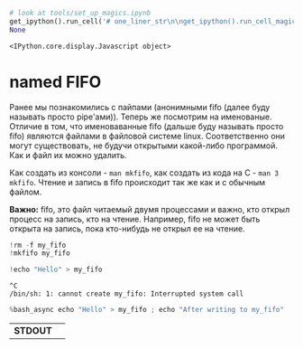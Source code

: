 ```python
# look at tools/set_up_magics.ipynb
get_ipython().run_cell('# one_liner_str\n\nget_ipython().run_cell_magic(\'javascript\', \'\', \'// setup cpp code highlighting\\nIPython.CodeCell.options_default.highlight_modes["text/x-c++src"] = {\\\'reg\\\':[/^%%cpp/]} ;\')\n\n# creating magics\nfrom IPython.core.magic import register_cell_magic, register_line_magic\nfrom IPython.display import display, Markdown, HTML\nimport argparse\nfrom subprocess import Popen, PIPE\nimport random\nimport sys\nimport os\nimport shutil\nimport shlex\n\n@register_cell_magic\ndef save_file(args_str, cell, line_comment_start="#"):\n    parser = argparse.ArgumentParser()\n    parser.add_argument("fname")\n    parser.add_argument("--ejudge-style", action="store_true")\n    args = parser.parse_args(args_str.split())\n    \n    cell = cell if cell[-1] == \'\\n\' or args.no_eof_newline else cell + "\\n"\n    cmds = []\n    with open(args.fname, "w") as f:\n        f.write(line_comment_start + " %%cpp " + args_str + "\\n")\n        for line in cell.split("\\n"):\n            line_to_write = (line if not args.ejudge_style else line.rstrip()) + "\\n"\n            if line.startswith("%"):\n                run_prefix = "%run "\n                assert line.startswith(run_prefix)\n                cmds.append(line[len(run_prefix):].strip())\n                f.write(line_comment_start + " " + line_to_write)\n            else:\n                f.write(line_to_write)\n        f.write("" if not args.ejudge_style else line_comment_start + r" line without \\n")\n    for cmd in cmds:\n        display(Markdown("Run: `%s`" % cmd))\n        get_ipython().system(cmd)\n\n@register_cell_magic\ndef cpp(fname, cell):\n    save_file(fname, cell, "//")\n\n@register_cell_magic\ndef asm(fname, cell):\n    save_file(fname, cell, "//")\n    \n@register_cell_magic\ndef makefile(fname, cell):\n    assert not fname\n    save_file("makefile", cell.replace(" " * 4, "\\t"))\n        \n@register_line_magic\ndef p(line):\n    try:\n        expr, comment = line.split(" #")\n        display(Markdown("`{} = {}`  # {}".format(expr.strip(), eval(expr), comment.strip())))\n    except:\n        display(Markdown("{} = {}".format(line, eval(line))))\n        \ndef show_file(file, clear_at_begin=True, return_html_string=False):\n    if clear_at_begin:\n        get_ipython().system("truncate --size 0 " + file)\n    obj = file.replace(\'.\', \'_\').replace(\'/\', \'_\') + "_obj"\n    html_string = \'\'\'\n        <script type=text/javascript>\n        var entrance___OBJ__ = 0;\n        function refresh__OBJ__()\n        {\n            entrance___OBJ__ -= 1;\n            var elem = document.getElementById("__OBJ__");\n            if (elem) {\n                var xmlhttp=new XMLHttpRequest();\n                xmlhttp.onreadystatechange=function()\n                {\n                    var elem = document.getElementById("__OBJ__");\n                    //console.log(!!elem, xmlhttp.readyState, xmlhttp.status, entrance___OBJ__);\n                    if (elem && xmlhttp.readyState==4 && xmlhttp.status==200)\n                    {\n                        elem.innerText = xmlhttp.responseText;\n                        if (!entrance___OBJ__) {\n                            entrance___OBJ__ += 1;\n                            // console.log("req");\n                            window.setTimeout("refresh__OBJ__()", 300); \n                        }\n                        return xmlhttp.responseText;\n                    } \n                }\n                xmlhttp.open("GET", "__FILE__", true);\n                xmlhttp.send();     \n            }\n        }\n        \n        if (!entrance___OBJ__) {\n            entrance___OBJ__ += 1;\n            refresh__OBJ__(); \n        }\n        \n        </script>\n        \n        <font color="white"> <tt>\n        <p id="__OBJ__" style="font-size: 16px; border:3px #333333 solid; background: #333333; border-radius: 10px; padding: 10px;  "></p>\n        </tt> </font>\n        \'\'\'.replace("__OBJ__", obj).replace("__FILE__", file)\n    if return_html_string:\n        return html_string\n    display(HTML(html_string))\n    \nBASH_POPEN_TMP_DIR = "./bash_popen_tmp"\n    \ndef bash_popen_terminate_all():\n    for p in globals().get("bash_popen_list", []):\n        print("Terminate pid=" + str(p.pid), file=sys.stderr)\n        p.terminate()\n    globals()["bash_popen_list"] = []\n    if os.path.exists(BASH_POPEN_TMP_DIR):\n        shutil.rmtree(BASH_POPEN_TMP_DIR)\n\nbash_popen_terminate_all()  \n\ndef bash_popen(cmd):\n    if not os.path.exists(BASH_POPEN_TMP_DIR):\n        os.mkdir(BASH_POPEN_TMP_DIR)\n    h = os.path.join(BASH_POPEN_TMP_DIR, str(random.randint(0, 1e18)))\n    stdout_file = h + ".out.html"\n    stderr_file = h + ".err.html"\n    run_log_file = h + ".fin.html"\n    \n    stdout = open(stdout_file, "wb")\n    stdout = open(stderr_file, "wb")\n    \n    html = """\n    <table width="100%">\n    <colgroup>\n       <col span="1" style="width: 70px;">\n       <col span="1">\n    </colgroup>    \n    <tbody>\n      <tr> <td><b>STDOUT</b></td> <td> {stdout} </td> </tr>\n      <tr> <td><b>STDERR</b></td> <td> {stderr} </td> </tr>\n      <tr> <td><b>RUN LOG</b></td> <td> {run_log} </td> </tr>\n    </tbody>\n    </table>\n    """.format(\n        stdout=show_file(stdout_file, return_html_string=True),\n        stderr=show_file(stderr_file, return_html_string=True),\n        run_log=show_file(run_log_file, return_html_string=True),\n    )\n    \n    cmd = """\n        bash -c {cmd} &\n        pid=$!\n        echo "Process started! pid=${{pid}}" > {run_log_file}\n        wait ${{pid}}\n        echo "Process finished! exit_code=$?" >> {run_log_file}\n    """.format(cmd=shlex.quote(cmd), run_log_file=run_log_file)\n    # print(cmd)\n    display(HTML(html))\n    \n    p = Popen(["bash", "-c", cmd], stdin=PIPE, stdout=stdout, stderr=stdout)\n    \n    bash_popen_list.append(p)\n    return p\n\n\n@register_line_magic\ndef bash_async(line):\n    bash_popen(line)\n    \ndef make_oneliner():\n    return \'# look at tools/set_up_magics.ipynb\\nget_ipython().run_cell(%s)\\nNone\' % repr(one_liner_str)\n')
None
```


    <IPython.core.display.Javascript object>


# named FIFO

Ранее мы познакомились с пайпами (анонимными fifo (далее буду называть просто pipe'ами)). Теперь же посмотрим на именованые.
Отличие в том, что именоваванные fifo (дальше буду называть просто fifo) являются файлами в файловой системе linux. Соответственно они могут существовать, не будучи открытыми какой-либо программой. Как и файл их можно удалить.

Как создать из консоли - `man mkfifo`, как создать из кода на C - `man 3 mkfifo`. Чтение и запись в fifo происходит так же как и с обычным файлом.

**Важно:** fifo, это файл читаемый двумя процессами и важно, кто открыл процесс на запись, кто на чтение. Например, fifo не может быть открыта на запись, пока кто-нибудь не открыл ее на чтение.


```python
!rm -f my_fifo
!mkfifo my_fifo
```


```python
!echo "Hello" > my_fifo
```

    ^C
    /bin/sh: 1: cannot create my_fifo: Interrupted system call



```python
%bash_async echo "Hello" > my_fifo ; echo "After writing to my_fifo"
```



<table width="100%">
<colgroup>
   <col span="1" style="width: 70px;">
   <col span="1">
</colgroup>    
<tbody>
  <tr> <td><b>STDOUT</b></td> <td> 
    <script type=text/javascript>
    var entrance___bash_popen_tmp_841531200595707846_out_html_obj = 0;
    function refresh__bash_popen_tmp_841531200595707846_out_html_obj()
    {
        entrance___bash_popen_tmp_841531200595707846_out_html_obj -= 1;
        var elem = document.getElementById("__bash_popen_tmp_841531200595707846_out_html_obj");
        if (elem) {
            var xmlhttp=new XMLHttpRequest();
            xmlhttp.onreadystatechange=function()
            {
                var elem = document.getElementById("__bash_popen_tmp_841531200595707846_out_html_obj");
                //console.log(!!elem, xmlhttp.readyState, xmlhttp.status, entrance___bash_popen_tmp_841531200595707846_out_html_obj);
                if (elem && xmlhttp.readyState==4 && xmlhttp.status==200)
                {
                    elem.innerText = xmlhttp.responseText;
                    if (!entrance___bash_popen_tmp_841531200595707846_out_html_obj) {
                        entrance___bash_popen_tmp_841531200595707846_out_html_obj += 1;
                        // console.log("req");
                        window.setTimeout("refresh__bash_popen_tmp_841531200595707846_out_html_obj()", 300); 
                    }
                    return xmlhttp.responseText;
                } 
            }
            xmlhttp.open("GET", "./bash_popen_tmp/841531200595707846.out.html", true);
            xmlhttp.send();     
        }
    }

    if (!entrance___bash_popen_tmp_841531200595707846_out_html_obj) {
        entrance___bash_popen_tmp_841531200595707846_out_html_obj += 1;
        refresh__bash_popen_tmp_841531200595707846_out_html_obj(); 
    }

    </script>

    <font color="white"> <tt>
    <p id="__bash_popen_tmp_841531200595707846_out_html_obj" style="font-size: 16px; border:3px #333333 solid; background: #333333; border-radius: 10px; padding: 10px;  "></p>
    </tt> </font>
     </td> </tr>
  <tr> <td><b>STDERR</b></td> <td> 
    <script type=text/javascript>
    var entrance___bash_popen_tmp_841531200595707846_err_html_obj = 0;
    function refresh__bash_popen_tmp_841531200595707846_err_html_obj()
    {
        entrance___bash_popen_tmp_841531200595707846_err_html_obj -= 1;
        var elem = document.getElementById("__bash_popen_tmp_841531200595707846_err_html_obj");
        if (elem) {
            var xmlhttp=new XMLHttpRequest();
            xmlhttp.onreadystatechange=function()
            {
                var elem = document.getElementById("__bash_popen_tmp_841531200595707846_err_html_obj");
                //console.log(!!elem, xmlhttp.readyState, xmlhttp.status, entrance___bash_popen_tmp_841531200595707846_err_html_obj);
                if (elem && xmlhttp.readyState==4 && xmlhttp.status==200)
                {
                    elem.innerText = xmlhttp.responseText;
                    if (!entrance___bash_popen_tmp_841531200595707846_err_html_obj) {
                        entrance___bash_popen_tmp_841531200595707846_err_html_obj += 1;
                        // console.log("req");
                        window.setTimeout("refresh__bash_popen_tmp_841531200595707846_err_html_obj()", 300); 
                    }
                    return xmlhttp.responseText;
                } 
            }
            xmlhttp.open("GET", "./bash_popen_tmp/841531200595707846.err.html", true);
            xmlhttp.send();     
        }
    }

    if (!entrance___bash_popen_tmp_841531200595707846_err_html_obj) {
        entrance___bash_popen_tmp_841531200595707846_err_html_obj += 1;
        refresh__bash_popen_tmp_841531200595707846_err_html_obj(); 
    }

    </script>

    <font color="white"> <tt>
    <p id="__bash_popen_tmp_841531200595707846_err_html_obj" style="font-size: 16px; border:3px #333333 solid; background: #333333; border-radius: 10px; padding: 10px;  "></p>
    </tt> </font>
     </td> </tr>
  <tr> <td><b>RUN LOG</b></td> <td> 
    <script type=text/javascript>
    var entrance___bash_popen_tmp_841531200595707846_fin_html_obj = 0;
    function refresh__bash_popen_tmp_841531200595707846_fin_html_obj()
    {
        entrance___bash_popen_tmp_841531200595707846_fin_html_obj -= 1;
        var elem = document.getElementById("__bash_popen_tmp_841531200595707846_fin_html_obj");
        if (elem) {
            var xmlhttp=new XMLHttpRequest();
            xmlhttp.onreadystatechange=function()
            {
                var elem = document.getElementById("__bash_popen_tmp_841531200595707846_fin_html_obj");
                //console.log(!!elem, xmlhttp.readyState, xmlhttp.status, entrance___bash_popen_tmp_841531200595707846_fin_html_obj);
                if (elem && xmlhttp.readyState==4 && xmlhttp.status==200)
                {
                    elem.innerText = xmlhttp.responseText;
                    if (!entrance___bash_popen_tmp_841531200595707846_fin_html_obj) {
                        entrance___bash_popen_tmp_841531200595707846_fin_html_obj += 1;
                        // console.log("req");
                        window.setTimeout("refresh__bash_popen_tmp_841531200595707846_fin_html_obj()", 300); 
                    }
                    return xmlhttp.responseText;
                } 
            }
            xmlhttp.open("GET", "./bash_popen_tmp/841531200595707846.fin.html", true);
            xmlhttp.send();     
        }
    }

    if (!entrance___bash_popen_tmp_841531200595707846_fin_html_obj) {
        entrance___bash_popen_tmp_841531200595707846_fin_html_obj += 1;
        refresh__bash_popen_tmp_841531200595707846_fin_html_obj(); 
    }

    </script>

    <font color="white"> <tt>
    <p id="__bash_popen_tmp_841531200595707846_fin_html_obj" style="font-size: 16px; border:3px #333333 solid; background: #333333; border-radius: 10px; padding: 10px;  "></p>
    </tt> </font>
     </td> </tr>
</tbody>
</table>




```python
!cat my_fifo
```

    Hello


# Теперь на С
Обратите внимание, что fifo не может открыться на запись, пока ее не начнут читать.


```python
%%cpp write_fifo.cpp
%run gcc write_fifo.cpp -o write_fifo.exe

#include <stdio.h>
#include <stdlib.h>
#include <unistd.h>
#include <assert.h>
#include <sys/wait.h>
#include <fcntl.h>

int main() {
    fprintf(stderr, "Started\n"); fflush(stderr);
    int fd = open("my_fifo", O_WRONLY);
    assert(fd >= 0);
    fprintf(stderr, "Opened\n"); fflush(stderr);
    const char str[] = "Hello from C!\n";
    assert(write(fd, str, sizeof(str)) == sizeof(str));
    fprintf(stderr, "Written\n"); fflush(stderr);
    assert(close(fd) == 0);
    fprintf(stderr, "Closed\n"); fflush(stderr);
    return 0;
}
```


Run: `gcc write_fifo.cpp -o write_fifo.exe`



```python
%bash_async ./write_fifo.exe
```



<table width="100%">
<colgroup>
   <col span="1" style="width: 70px;">
   <col span="1">
</colgroup>    
<tbody>
  <tr> <td><b>STDOUT</b></td> <td> 
    <script type=text/javascript>
    var entrance___bash_popen_tmp_82959761933755356_out_html_obj = 0;
    function refresh__bash_popen_tmp_82959761933755356_out_html_obj()
    {
        entrance___bash_popen_tmp_82959761933755356_out_html_obj -= 1;
        var elem = document.getElementById("__bash_popen_tmp_82959761933755356_out_html_obj");
        if (elem) {
            var xmlhttp=new XMLHttpRequest();
            xmlhttp.onreadystatechange=function()
            {
                var elem = document.getElementById("__bash_popen_tmp_82959761933755356_out_html_obj");
                //console.log(!!elem, xmlhttp.readyState, xmlhttp.status, entrance___bash_popen_tmp_82959761933755356_out_html_obj);
                if (elem && xmlhttp.readyState==4 && xmlhttp.status==200)
                {
                    elem.innerText = xmlhttp.responseText;
                    if (!entrance___bash_popen_tmp_82959761933755356_out_html_obj) {
                        entrance___bash_popen_tmp_82959761933755356_out_html_obj += 1;
                        // console.log("req");
                        window.setTimeout("refresh__bash_popen_tmp_82959761933755356_out_html_obj()", 300); 
                    }
                    return xmlhttp.responseText;
                } 
            }
            xmlhttp.open("GET", "./bash_popen_tmp/82959761933755356.out.html", true);
            xmlhttp.send();     
        }
    }

    if (!entrance___bash_popen_tmp_82959761933755356_out_html_obj) {
        entrance___bash_popen_tmp_82959761933755356_out_html_obj += 1;
        refresh__bash_popen_tmp_82959761933755356_out_html_obj(); 
    }

    </script>

    <font color="white"> <tt>
    <p id="__bash_popen_tmp_82959761933755356_out_html_obj" style="font-size: 16px; border:3px #333333 solid; background: #333333; border-radius: 10px; padding: 10px;  "></p>
    </tt> </font>
     </td> </tr>
  <tr> <td><b>STDERR</b></td> <td> 
    <script type=text/javascript>
    var entrance___bash_popen_tmp_82959761933755356_err_html_obj = 0;
    function refresh__bash_popen_tmp_82959761933755356_err_html_obj()
    {
        entrance___bash_popen_tmp_82959761933755356_err_html_obj -= 1;
        var elem = document.getElementById("__bash_popen_tmp_82959761933755356_err_html_obj");
        if (elem) {
            var xmlhttp=new XMLHttpRequest();
            xmlhttp.onreadystatechange=function()
            {
                var elem = document.getElementById("__bash_popen_tmp_82959761933755356_err_html_obj");
                //console.log(!!elem, xmlhttp.readyState, xmlhttp.status, entrance___bash_popen_tmp_82959761933755356_err_html_obj);
                if (elem && xmlhttp.readyState==4 && xmlhttp.status==200)
                {
                    elem.innerText = xmlhttp.responseText;
                    if (!entrance___bash_popen_tmp_82959761933755356_err_html_obj) {
                        entrance___bash_popen_tmp_82959761933755356_err_html_obj += 1;
                        // console.log("req");
                        window.setTimeout("refresh__bash_popen_tmp_82959761933755356_err_html_obj()", 300); 
                    }
                    return xmlhttp.responseText;
                } 
            }
            xmlhttp.open("GET", "./bash_popen_tmp/82959761933755356.err.html", true);
            xmlhttp.send();     
        }
    }

    if (!entrance___bash_popen_tmp_82959761933755356_err_html_obj) {
        entrance___bash_popen_tmp_82959761933755356_err_html_obj += 1;
        refresh__bash_popen_tmp_82959761933755356_err_html_obj(); 
    }

    </script>

    <font color="white"> <tt>
    <p id="__bash_popen_tmp_82959761933755356_err_html_obj" style="font-size: 16px; border:3px #333333 solid; background: #333333; border-radius: 10px; padding: 10px;  "></p>
    </tt> </font>
     </td> </tr>
  <tr> <td><b>RUN LOG</b></td> <td> 
    <script type=text/javascript>
    var entrance___bash_popen_tmp_82959761933755356_fin_html_obj = 0;
    function refresh__bash_popen_tmp_82959761933755356_fin_html_obj()
    {
        entrance___bash_popen_tmp_82959761933755356_fin_html_obj -= 1;
        var elem = document.getElementById("__bash_popen_tmp_82959761933755356_fin_html_obj");
        if (elem) {
            var xmlhttp=new XMLHttpRequest();
            xmlhttp.onreadystatechange=function()
            {
                var elem = document.getElementById("__bash_popen_tmp_82959761933755356_fin_html_obj");
                //console.log(!!elem, xmlhttp.readyState, xmlhttp.status, entrance___bash_popen_tmp_82959761933755356_fin_html_obj);
                if (elem && xmlhttp.readyState==4 && xmlhttp.status==200)
                {
                    elem.innerText = xmlhttp.responseText;
                    if (!entrance___bash_popen_tmp_82959761933755356_fin_html_obj) {
                        entrance___bash_popen_tmp_82959761933755356_fin_html_obj += 1;
                        // console.log("req");
                        window.setTimeout("refresh__bash_popen_tmp_82959761933755356_fin_html_obj()", 300); 
                    }
                    return xmlhttp.responseText;
                } 
            }
            xmlhttp.open("GET", "./bash_popen_tmp/82959761933755356.fin.html", true);
            xmlhttp.send();     
        }
    }

    if (!entrance___bash_popen_tmp_82959761933755356_fin_html_obj) {
        entrance___bash_popen_tmp_82959761933755356_fin_html_obj += 1;
        refresh__bash_popen_tmp_82959761933755356_fin_html_obj(); 
    }

    </script>

    <font color="white"> <tt>
    <p id="__bash_popen_tmp_82959761933755356_fin_html_obj" style="font-size: 16px; border:3px #333333 solid; background: #333333; border-radius: 10px; padding: 10px;  "></p>
    </tt> </font>
     </td> </tr>
</tbody>
</table>




```python
!cat my_fifo
```

    Hello from C!
    

# Директория /proc/<pid\>/*

Интересная штука директория `/proc` это виртулаьная файловая система в которой можно получать сведения о процессах, читая из из файлов. (Это не обычные файлы на диске, а скорее некоторое view на сведения о процессах из ядра системы).

Что есть в proc: http://man7.org/linux/man-pages/man5/proc.5.html

Имеющая отношение к делу статья на хабре: https://habr.com/ru/post/209446/

Посмотрим, что можно узнать о запущенном процессе:


```python
# запустим процесс в фоне
%bash_async echo "Hello" > my_fifo 
```



<table width="100%">
<colgroup>
   <col span="1" style="width: 70px;">
   <col span="1">
</colgroup>    
<tbody>
  <tr> <td><b>STDOUT</b></td> <td> 
    <script type=text/javascript>
    var entrance___bash_popen_tmp_572005684422340190_out_html_obj = 0;
    function refresh__bash_popen_tmp_572005684422340190_out_html_obj()
    {
        entrance___bash_popen_tmp_572005684422340190_out_html_obj -= 1;
        var elem = document.getElementById("__bash_popen_tmp_572005684422340190_out_html_obj");
        if (elem) {
            var xmlhttp=new XMLHttpRequest();
            xmlhttp.onreadystatechange=function()
            {
                var elem = document.getElementById("__bash_popen_tmp_572005684422340190_out_html_obj");
                //console.log(!!elem, xmlhttp.readyState, xmlhttp.status, entrance___bash_popen_tmp_572005684422340190_out_html_obj);
                if (elem && xmlhttp.readyState==4 && xmlhttp.status==200)
                {
                    elem.innerText = xmlhttp.responseText;
                    if (!entrance___bash_popen_tmp_572005684422340190_out_html_obj) {
                        entrance___bash_popen_tmp_572005684422340190_out_html_obj += 1;
                        // console.log("req");
                        window.setTimeout("refresh__bash_popen_tmp_572005684422340190_out_html_obj()", 300); 
                    }
                    return xmlhttp.responseText;
                } 
            }
            xmlhttp.open("GET", "./bash_popen_tmp/572005684422340190.out.html", true);
            xmlhttp.send();     
        }
    }

    if (!entrance___bash_popen_tmp_572005684422340190_out_html_obj) {
        entrance___bash_popen_tmp_572005684422340190_out_html_obj += 1;
        refresh__bash_popen_tmp_572005684422340190_out_html_obj(); 
    }

    </script>

    <font color="white"> <tt>
    <p id="__bash_popen_tmp_572005684422340190_out_html_obj" style="font-size: 16px; border:3px #333333 solid; background: #333333; border-radius: 10px; padding: 10px;  "></p>
    </tt> </font>
     </td> </tr>
  <tr> <td><b>STDERR</b></td> <td> 
    <script type=text/javascript>
    var entrance___bash_popen_tmp_572005684422340190_err_html_obj = 0;
    function refresh__bash_popen_tmp_572005684422340190_err_html_obj()
    {
        entrance___bash_popen_tmp_572005684422340190_err_html_obj -= 1;
        var elem = document.getElementById("__bash_popen_tmp_572005684422340190_err_html_obj");
        if (elem) {
            var xmlhttp=new XMLHttpRequest();
            xmlhttp.onreadystatechange=function()
            {
                var elem = document.getElementById("__bash_popen_tmp_572005684422340190_err_html_obj");
                //console.log(!!elem, xmlhttp.readyState, xmlhttp.status, entrance___bash_popen_tmp_572005684422340190_err_html_obj);
                if (elem && xmlhttp.readyState==4 && xmlhttp.status==200)
                {
                    elem.innerText = xmlhttp.responseText;
                    if (!entrance___bash_popen_tmp_572005684422340190_err_html_obj) {
                        entrance___bash_popen_tmp_572005684422340190_err_html_obj += 1;
                        // console.log("req");
                        window.setTimeout("refresh__bash_popen_tmp_572005684422340190_err_html_obj()", 300); 
                    }
                    return xmlhttp.responseText;
                } 
            }
            xmlhttp.open("GET", "./bash_popen_tmp/572005684422340190.err.html", true);
            xmlhttp.send();     
        }
    }

    if (!entrance___bash_popen_tmp_572005684422340190_err_html_obj) {
        entrance___bash_popen_tmp_572005684422340190_err_html_obj += 1;
        refresh__bash_popen_tmp_572005684422340190_err_html_obj(); 
    }

    </script>

    <font color="white"> <tt>
    <p id="__bash_popen_tmp_572005684422340190_err_html_obj" style="font-size: 16px; border:3px #333333 solid; background: #333333; border-radius: 10px; padding: 10px;  "></p>
    </tt> </font>
     </td> </tr>
  <tr> <td><b>RUN LOG</b></td> <td> 
    <script type=text/javascript>
    var entrance___bash_popen_tmp_572005684422340190_fin_html_obj = 0;
    function refresh__bash_popen_tmp_572005684422340190_fin_html_obj()
    {
        entrance___bash_popen_tmp_572005684422340190_fin_html_obj -= 1;
        var elem = document.getElementById("__bash_popen_tmp_572005684422340190_fin_html_obj");
        if (elem) {
            var xmlhttp=new XMLHttpRequest();
            xmlhttp.onreadystatechange=function()
            {
                var elem = document.getElementById("__bash_popen_tmp_572005684422340190_fin_html_obj");
                //console.log(!!elem, xmlhttp.readyState, xmlhttp.status, entrance___bash_popen_tmp_572005684422340190_fin_html_obj);
                if (elem && xmlhttp.readyState==4 && xmlhttp.status==200)
                {
                    elem.innerText = xmlhttp.responseText;
                    if (!entrance___bash_popen_tmp_572005684422340190_fin_html_obj) {
                        entrance___bash_popen_tmp_572005684422340190_fin_html_obj += 1;
                        // console.log("req");
                        window.setTimeout("refresh__bash_popen_tmp_572005684422340190_fin_html_obj()", 300); 
                    }
                    return xmlhttp.responseText;
                } 
            }
            xmlhttp.open("GET", "./bash_popen_tmp/572005684422340190.fin.html", true);
            xmlhttp.send();     
        }
    }

    if (!entrance___bash_popen_tmp_572005684422340190_fin_html_obj) {
        entrance___bash_popen_tmp_572005684422340190_fin_html_obj += 1;
        refresh__bash_popen_tmp_572005684422340190_fin_html_obj(); 
    }

    </script>

    <font color="white"> <tt>
    <p id="__bash_popen_tmp_572005684422340190_fin_html_obj" style="font-size: 16px; border:3px #333333 solid; background: #333333; border-radius: 10px; padding: 10px;  "></p>
    </tt> </font>
     </td> </tr>
</tbody>
</table>




```python
!ps aux | grep Hello
```

    pechatn+  2518  0.0  0.1  19600  3120 ?        S    21:17   0:00 bash -c echo 'Process started!' > tmp/515226009711462029.fin.html; echo "Hello" > my_fifo ; echo "After writing to my_fifo" ; echo "Process finished! code=$?" >> tmp/515226009711462029.fin.html
    pechatn+  2726  0.0  0.1  19596  3224 ?        S    21:32   0:00 bash -c echo "Hello" > my_fifo ; echo "After writing to my_fifo"
    pechatn+  2799  0.0  0.1  19596  3200 ?        S    21:37   0:00 bash -c echo "Hello" > my_fifo ; echo "After writing to my_fifo"
    pechatn+  2836  0.0  0.1  19596  3236 ?        S    21:40   0:00 bash -c echo "Hello" > my_fifo ; echo "After writing to my_fifo"
    pechatn+  2927  0.0  0.1  19596  3164 ?        S    21:43   0:00 bash -c echo "Hello" > my_fifo ; echo "After writing to my_fifo"
    pechatn+  2998  0.0  0.1  19596  3156 ?        S    21:45   0:00 bash -c echo "Hello" > my_fifo ; echo "After writing to my_fifo"
    pechatn+  3012  0.0  0.1  19596  3204 ?        S    21:45   0:00 bash -c echo "Hello" > my_fifo ; echo "After writing to my_fifo"
    pechatn+  3028  0.0  0.1  19596  3120 ?        S    21:46   0:00 bash -c echo "Hello" > my_fifo ; echo "After writing to my_fifo"
    pechatn+  3122  0.0  0.1  19596  3148 ?        S    21:49   0:00 bash -c echo "Hello" > my_fifo ; echo "After writing to my_fifo"
    pechatn+  3285  0.0  0.1  19596  3236 ?        S    21:56   0:00 bash -c echo "Hello" > my_fifo ; echo "After writing to my_fifo"
    pechatn+  3318  0.0  0.1  19596  3196 ?        S    22:00   0:00 bash -c echo "Hello" > my_fifo ; echo "After writing to my_fifo"
    pechatn+  3377  0.0  0.1  19596  3204 ?        S    22:01   0:00 bash -c echo "Hello" > my_fifo ; echo "After wddfsffsfsdfdssdriting to my_fifo"
    pechatn+  3409  0.0  0.1  19596  3236 ?        S    22:02   0:00 bash -c echo "Hello" > my_fifo ; echo "After wddfsffsfsdfdssdriting to my_fifo"
    pechatn+  3572  0.0  0.1  19596  3132 ?        S    22:11   0:00 bash -c echo "Hello $USER" > my_fifo ; echo After writing to my_fifo
    pechatn+  3591  0.0  0.1  19596  3148 ?        S    22:12   0:00 bash -c echo "Hello $USER" > my_fifo ; echo After writing to my_fifo
    pechatn+  3619  0.0  0.1  19596  3160 ?        S    22:14   0:00 bash -c echo "Hello $USER" > my_fifo ; echo After writing to my_fifo
    pechatn+  3631  0.0  0.1  19596  3196 ?        S    22:14   0:00 bash -c echo "Hello $USER" > my_fifo ; echo After writing to my_fifo
    pechatn+  3649  0.0  0.1  19596  3224 ?        S    22:15   0:00 bash -c echo "Hello $USER" > my_fifo ; echo After writing to my_fifo
    pechatn+  3663  0.0  0.1  19596  3156 ?        S    22:15   0:00 bash -c echo "Hello $USER" > my_fifo ; echo After writing to my_fifo
    pechatn+  3677  0.0  0.1  19596  3160 ?        S    22:16   0:00 bash -c echo "Hello $USER" > my_fifo ; echo After writing to my_fifo
    pechatn+  3689  0.0  0.1  19596  3160 ?        S    22:16   0:00 bash -c echo "Hello $USER" > my_fifo ; echo After writing to my_fifo
    pechatn+  3869  0.0  0.1  19596  3160 ?        S    22:26   0:00 bash -c echo "Hello $USER" > my_fifo ; echo \After writing to my_fifo\
    pechatn+  3981  0.0  0.1  19596  3120 ?        S    22:31   0:00 bash -c echo "Hello $USER" > my_fifo ; echo 'After writing to my_fifo'
    pechatn+  3994  0.0  0.1  19596  3164 ?        S    22:31   0:00 bash -c echo "Hello $USER" > my_fifo ; echo 'After writing to my_fifo'
    pechatn+  4006  0.0  0.1  19596  3200 ?        S    22:32   0:00 bash -c echo "Hello $USER" > my_fifo ; echo 'After writing to my_fifo'
    pechatn+  4020  0.0  0.1  19596  3164 ?        S    22:32   0:00 bash -c echo "Hello $USER" > my_fifo ; echo 'After writing to my_fifo'
    pechatn+  4032  0.0  0.1  19596  3260 ?        S    22:33   0:00 bash -c echo "Hello $USER" > my_fifo ; echo 'After writing to my_fifo'
    pechatn+  4048  0.0  0.1  19596  3164 ?        S    22:34   0:00 bash -c echo "Hello $USER" > my_fifo ; echo 'After writing to my_fifo'
    pechatn+  4144  0.0  0.1  19596  3164 ?        S    22:37   0:00 bash -c          bash -c 'echo "Hello" > my_fifo ' &         pid=$!         echo "Process started! pid=${pid}" > ./bash_popen_tmp/572005684422340190.fin.html         wait ${pid}         echo "Process finished! exit_code=$?" >> ./bash_popen_tmp/572005684422340190.fin.html     
    pechatn+  4145  0.0  0.1  19596  3224 ?        S    22:37   0:00 bash -c echo "Hello" > my_fifo 
    pechatn+  4146  0.0  0.0   4504   796 pts/17   Ss+  22:37   0:00 /bin/sh -c ps aux | grep Hello
    pechatn+  4148  0.0  0.0  21292  1020 pts/17   S+   22:37   0:00 grep Hello



```python
!cat /proc/4145/status
```

    Name:	bash
    Umask:	0002
    State:	S (sleeping)
    Tgid:	4145
    Ngid:	0
    Pid:	4145
    PPid:	4144
    TracerPid:	0
    Uid:	1000	1000	1000	1000
    Gid:	1000	1000	1000	1000
    FDSize:	64
    Groups:	4 24 27 30 46 113 128 130 999 1000 
    NStgid:	4145
    NSpid:	4145
    NSpgid:	4079
    NSsid:	4079
    VmPeak:	   19596 kB
    VmSize:	   19596 kB
    VmLck:	       0 kB
    VmPin:	       0 kB
    VmHWM:	    3224 kB
    VmRSS:	    3224 kB
    RssAnon:	     200 kB
    RssFile:	    3024 kB
    RssShmem:	       0 kB
    VmData:	     176 kB
    VmStk:	     132 kB
    VmExe:	     976 kB
    VmLib:	    2112 kB
    VmPTE:	      72 kB
    VmSwap:	       0 kB
    HugetlbPages:	       0 kB
    CoreDumping:	0
    Threads:	1
    SigQ:	3/7735
    SigPnd:	0000000000000000
    ShdPnd:	0000000000000000
    SigBlk:	0000000000000000
    SigIgn:	0000000000000006
    SigCgt:	0000000000010000
    CapInh:	0000000000000000
    CapPrm:	0000000000000000
    CapEff:	0000000000000000
    CapBnd:	0000003fffffffff
    CapAmb:	0000000000000000
    NoNewPrivs:	0
    Seccomp:	0
    Speculation_Store_Bypass:	vulnerable
    Cpus_allowed:	1
    Cpus_allowed_list:	0
    Mems_allowed:	00000000,00000000,00000000,00000000,00000000,00000000,00000000,00000000,00000000,00000000,00000000,00000000,00000000,00000000,00000000,00000000,00000000,00000000,00000000,00000000,00000000,00000000,00000000,00000000,00000000,00000000,00000000,00000000,00000000,00000000,00000000,00000001
    Mems_allowed_list:	0
    voluntary_ctxt_switches:	1
    nonvoluntary_ctxt_switches:	1



```python
!cat my_fifo
```

    Hello



```python
!ps aux | grep write_fifo 
```

    pechatn+  4157  0.0  0.0   4504   840 pts/17   Ss+  22:37   0:00 /bin/sh -c ps aux | grep write_fifo 
    pechatn+  4159  0.0  0.0  21292   924 pts/17   S+   22:37   0:00 grep write_fifo



```python

```

# Пример применения на моей практике
Только на семинаре


```python

```


```python

```

# Пример, почему важно правильно открывать fifo


```python
import os
```


```python
fd = os.open("my_fifo", os.O_RDWR) # создаем ненужное открытие файла на запись
```


```python
%bash_async cat my_fifo
```



<table width="100%">
<colgroup>
   <col span="1" style="width: 70px;">
   <col span="1">
</colgroup>    
<tbody>
  <tr> <td><b>STDOUT</b></td> <td> 
    <script type=text/javascript>
    var entrance___bash_popen_tmp_799402355760673100_out_html_obj = 0;
    function refresh__bash_popen_tmp_799402355760673100_out_html_obj()
    {
        entrance___bash_popen_tmp_799402355760673100_out_html_obj -= 1;
        var elem = document.getElementById("__bash_popen_tmp_799402355760673100_out_html_obj");
        if (elem) {
            var xmlhttp=new XMLHttpRequest();
            xmlhttp.onreadystatechange=function()
            {
                var elem = document.getElementById("__bash_popen_tmp_799402355760673100_out_html_obj");
                //console.log(!!elem, xmlhttp.readyState, xmlhttp.status, entrance___bash_popen_tmp_799402355760673100_out_html_obj);
                if (elem && xmlhttp.readyState==4 && xmlhttp.status==200)
                {
                    elem.innerText = xmlhttp.responseText;
                    if (!entrance___bash_popen_tmp_799402355760673100_out_html_obj) {
                        entrance___bash_popen_tmp_799402355760673100_out_html_obj += 1;
                        // console.log("req");
                        window.setTimeout("refresh__bash_popen_tmp_799402355760673100_out_html_obj()", 300); 
                    }
                    return xmlhttp.responseText;
                } 
            }
            xmlhttp.open("GET", "./bash_popen_tmp/799402355760673100.out.html", true);
            xmlhttp.send();     
        }
    }

    if (!entrance___bash_popen_tmp_799402355760673100_out_html_obj) {
        entrance___bash_popen_tmp_799402355760673100_out_html_obj += 1;
        refresh__bash_popen_tmp_799402355760673100_out_html_obj(); 
    }

    </script>

    <font color="white"> <tt>
    <p id="__bash_popen_tmp_799402355760673100_out_html_obj" style="font-size: 16px; border:3px #333333 solid; background: #333333; border-radius: 10px; padding: 10px;  "></p>
    </tt> </font>
     </td> </tr>
  <tr> <td><b>STDERR</b></td> <td> 
    <script type=text/javascript>
    var entrance___bash_popen_tmp_799402355760673100_err_html_obj = 0;
    function refresh__bash_popen_tmp_799402355760673100_err_html_obj()
    {
        entrance___bash_popen_tmp_799402355760673100_err_html_obj -= 1;
        var elem = document.getElementById("__bash_popen_tmp_799402355760673100_err_html_obj");
        if (elem) {
            var xmlhttp=new XMLHttpRequest();
            xmlhttp.onreadystatechange=function()
            {
                var elem = document.getElementById("__bash_popen_tmp_799402355760673100_err_html_obj");
                //console.log(!!elem, xmlhttp.readyState, xmlhttp.status, entrance___bash_popen_tmp_799402355760673100_err_html_obj);
                if (elem && xmlhttp.readyState==4 && xmlhttp.status==200)
                {
                    elem.innerText = xmlhttp.responseText;
                    if (!entrance___bash_popen_tmp_799402355760673100_err_html_obj) {
                        entrance___bash_popen_tmp_799402355760673100_err_html_obj += 1;
                        // console.log("req");
                        window.setTimeout("refresh__bash_popen_tmp_799402355760673100_err_html_obj()", 300); 
                    }
                    return xmlhttp.responseText;
                } 
            }
            xmlhttp.open("GET", "./bash_popen_tmp/799402355760673100.err.html", true);
            xmlhttp.send();     
        }
    }

    if (!entrance___bash_popen_tmp_799402355760673100_err_html_obj) {
        entrance___bash_popen_tmp_799402355760673100_err_html_obj += 1;
        refresh__bash_popen_tmp_799402355760673100_err_html_obj(); 
    }

    </script>

    <font color="white"> <tt>
    <p id="__bash_popen_tmp_799402355760673100_err_html_obj" style="font-size: 16px; border:3px #333333 solid; background: #333333; border-radius: 10px; padding: 10px;  "></p>
    </tt> </font>
     </td> </tr>
  <tr> <td><b>RUN LOG</b></td> <td> 
    <script type=text/javascript>
    var entrance___bash_popen_tmp_799402355760673100_fin_html_obj = 0;
    function refresh__bash_popen_tmp_799402355760673100_fin_html_obj()
    {
        entrance___bash_popen_tmp_799402355760673100_fin_html_obj -= 1;
        var elem = document.getElementById("__bash_popen_tmp_799402355760673100_fin_html_obj");
        if (elem) {
            var xmlhttp=new XMLHttpRequest();
            xmlhttp.onreadystatechange=function()
            {
                var elem = document.getElementById("__bash_popen_tmp_799402355760673100_fin_html_obj");
                //console.log(!!elem, xmlhttp.readyState, xmlhttp.status, entrance___bash_popen_tmp_799402355760673100_fin_html_obj);
                if (elem && xmlhttp.readyState==4 && xmlhttp.status==200)
                {
                    elem.innerText = xmlhttp.responseText;
                    if (!entrance___bash_popen_tmp_799402355760673100_fin_html_obj) {
                        entrance___bash_popen_tmp_799402355760673100_fin_html_obj += 1;
                        // console.log("req");
                        window.setTimeout("refresh__bash_popen_tmp_799402355760673100_fin_html_obj()", 300); 
                    }
                    return xmlhttp.responseText;
                } 
            }
            xmlhttp.open("GET", "./bash_popen_tmp/799402355760673100.fin.html", true);
            xmlhttp.send();     
        }
    }

    if (!entrance___bash_popen_tmp_799402355760673100_fin_html_obj) {
        entrance___bash_popen_tmp_799402355760673100_fin_html_obj += 1;
        refresh__bash_popen_tmp_799402355760673100_fin_html_obj(); 
    }

    </script>

    <font color="white"> <tt>
    <p id="__bash_popen_tmp_799402355760673100_fin_html_obj" style="font-size: 16px; border:3px #333333 solid; background: #333333; border-radius: 10px; padding: 10px;  "></p>
    </tt> </font>
     </td> </tr>
</tbody>
</table>




```python
!echo "Hello 1" > my_fifo
!echo "Hello 2" > my_fifo
!echo "Hello 3" > my_fifo
```


```python
os.close(fd) # Только после закрытия дескриптора процесс 'cat my_fifo' завершится. Так как закроется fifo
```

### Если же ненужного чтения не создавать:


```python
%bash_async cat my_fifo
```



<table width="100%">
<colgroup>
   <col span="1" style="width: 70px;">
   <col span="1">
</colgroup>    
<tbody>
  <tr> <td><b>STDOUT</b></td> <td> 
    <script type=text/javascript>
    var entrance___bash_popen_tmp_804562509990530205_out_html_obj = 0;
    function refresh__bash_popen_tmp_804562509990530205_out_html_obj()
    {
        entrance___bash_popen_tmp_804562509990530205_out_html_obj -= 1;
        var elem = document.getElementById("__bash_popen_tmp_804562509990530205_out_html_obj");
        if (elem) {
            var xmlhttp=new XMLHttpRequest();
            xmlhttp.onreadystatechange=function()
            {
                var elem = document.getElementById("__bash_popen_tmp_804562509990530205_out_html_obj");
                //console.log(!!elem, xmlhttp.readyState, xmlhttp.status, entrance___bash_popen_tmp_804562509990530205_out_html_obj);
                if (elem && xmlhttp.readyState==4 && xmlhttp.status==200)
                {
                    elem.innerText = xmlhttp.responseText;
                    if (!entrance___bash_popen_tmp_804562509990530205_out_html_obj) {
                        entrance___bash_popen_tmp_804562509990530205_out_html_obj += 1;
                        // console.log("req");
                        window.setTimeout("refresh__bash_popen_tmp_804562509990530205_out_html_obj()", 300); 
                    }
                    return xmlhttp.responseText;
                } 
            }
            xmlhttp.open("GET", "./bash_popen_tmp/804562509990530205.out.html", true);
            xmlhttp.send();     
        }
    }

    if (!entrance___bash_popen_tmp_804562509990530205_out_html_obj) {
        entrance___bash_popen_tmp_804562509990530205_out_html_obj += 1;
        refresh__bash_popen_tmp_804562509990530205_out_html_obj(); 
    }

    </script>

    <font color="white"> <tt>
    <p id="__bash_popen_tmp_804562509990530205_out_html_obj" style="font-size: 16px; border:3px #333333 solid; background: #333333; border-radius: 10px; padding: 10px;  "></p>
    </tt> </font>
     </td> </tr>
  <tr> <td><b>STDERR</b></td> <td> 
    <script type=text/javascript>
    var entrance___bash_popen_tmp_804562509990530205_err_html_obj = 0;
    function refresh__bash_popen_tmp_804562509990530205_err_html_obj()
    {
        entrance___bash_popen_tmp_804562509990530205_err_html_obj -= 1;
        var elem = document.getElementById("__bash_popen_tmp_804562509990530205_err_html_obj");
        if (elem) {
            var xmlhttp=new XMLHttpRequest();
            xmlhttp.onreadystatechange=function()
            {
                var elem = document.getElementById("__bash_popen_tmp_804562509990530205_err_html_obj");
                //console.log(!!elem, xmlhttp.readyState, xmlhttp.status, entrance___bash_popen_tmp_804562509990530205_err_html_obj);
                if (elem && xmlhttp.readyState==4 && xmlhttp.status==200)
                {
                    elem.innerText = xmlhttp.responseText;
                    if (!entrance___bash_popen_tmp_804562509990530205_err_html_obj) {
                        entrance___bash_popen_tmp_804562509990530205_err_html_obj += 1;
                        // console.log("req");
                        window.setTimeout("refresh__bash_popen_tmp_804562509990530205_err_html_obj()", 300); 
                    }
                    return xmlhttp.responseText;
                } 
            }
            xmlhttp.open("GET", "./bash_popen_tmp/804562509990530205.err.html", true);
            xmlhttp.send();     
        }
    }

    if (!entrance___bash_popen_tmp_804562509990530205_err_html_obj) {
        entrance___bash_popen_tmp_804562509990530205_err_html_obj += 1;
        refresh__bash_popen_tmp_804562509990530205_err_html_obj(); 
    }

    </script>

    <font color="white"> <tt>
    <p id="__bash_popen_tmp_804562509990530205_err_html_obj" style="font-size: 16px; border:3px #333333 solid; background: #333333; border-radius: 10px; padding: 10px;  "></p>
    </tt> </font>
     </td> </tr>
  <tr> <td><b>RUN LOG</b></td> <td> 
    <script type=text/javascript>
    var entrance___bash_popen_tmp_804562509990530205_fin_html_obj = 0;
    function refresh__bash_popen_tmp_804562509990530205_fin_html_obj()
    {
        entrance___bash_popen_tmp_804562509990530205_fin_html_obj -= 1;
        var elem = document.getElementById("__bash_popen_tmp_804562509990530205_fin_html_obj");
        if (elem) {
            var xmlhttp=new XMLHttpRequest();
            xmlhttp.onreadystatechange=function()
            {
                var elem = document.getElementById("__bash_popen_tmp_804562509990530205_fin_html_obj");
                //console.log(!!elem, xmlhttp.readyState, xmlhttp.status, entrance___bash_popen_tmp_804562509990530205_fin_html_obj);
                if (elem && xmlhttp.readyState==4 && xmlhttp.status==200)
                {
                    elem.innerText = xmlhttp.responseText;
                    if (!entrance___bash_popen_tmp_804562509990530205_fin_html_obj) {
                        entrance___bash_popen_tmp_804562509990530205_fin_html_obj += 1;
                        // console.log("req");
                        window.setTimeout("refresh__bash_popen_tmp_804562509990530205_fin_html_obj()", 300); 
                    }
                    return xmlhttp.responseText;
                } 
            }
            xmlhttp.open("GET", "./bash_popen_tmp/804562509990530205.fin.html", true);
            xmlhttp.send();     
        }
    }

    if (!entrance___bash_popen_tmp_804562509990530205_fin_html_obj) {
        entrance___bash_popen_tmp_804562509990530205_fin_html_obj += 1;
        refresh__bash_popen_tmp_804562509990530205_fin_html_obj(); 
    }

    </script>

    <font color="white"> <tt>
    <p id="__bash_popen_tmp_804562509990530205_fin_html_obj" style="font-size: 16px; border:3px #333333 solid; background: #333333; border-radius: 10px; padding: 10px;  "></p>
    </tt> </font>
     </td> </tr>
</tbody>
</table>




```python
!echo "Hello 1" > my_fifo
```


```python
!echo "Hello 2" > my_fifo # то все зависнет тут
```

    ^C
    /bin/sh: 1: cannot create my_fifo: Interrupted system call



```python

```

